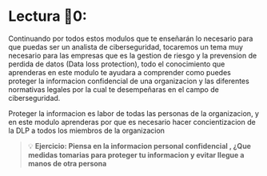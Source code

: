 # Lectura 📕0:

Continuando por todos estos modulos que te enseñarán lo necesario para que puedas ser un analista de ciberseguridad, tocaremos un tema muy necesario para las empresas que es la gestion de riesgo y la prevension de perdida de datos (Data loss protection), todo el conocimiento que aprenderas en este modulo te ayudara a comprender como puedes proteger la informacion confidencial de una organizacion y las diferentes normativas legales por la cual te desempeñaras en el campo de ciberseguridad.

Proteger la informacion es labor de todas las personas de la organizacion, y en este modulo aprenderas por que es necesario hacer concientizacion de la DLP a todos los miembros de la organizacion 

> 💡 **Ejercicio: Piensa en la informacion personal confidencial , ¿Que medidas tomarias para proteger tu informacion y evitar llegue a manos de otra persona**